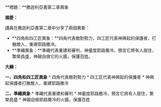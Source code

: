 **標題：**撒迦利亞書第二章異象

**摘要：**

講員在撒迦利亞書第二章中分享了兩個異象：

* **四角和四工匠異象：**四角代表敵對勢力，四工匠代表神興起的保護者，打散敵人，重建耶路撒冷。
* **準繩異象：**準繩代表重建和審判，神量度耶路撒冷，預言它將有人居住，繁榮昌盛，神親自做它的火牆，保護百姓。

**大綱：**

**一、四角和四工匠異象**
    * 四角代表敵對勢力
    * 四工匠代表神興起的保護者
    * 神興起保護者打散敵人，重建耶路撒冷

**二、準繩異象**
    * 準繩代表重建和審判
    * 神量度耶路撒冷，預言它將有人居住，繁榮昌盛
    * 神親自做耶路撒冷的火牆，保護百姓